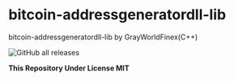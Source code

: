 # bitcoin-addressgeneratordll-lib
bitcoin-addressgeneratordll-lib by GrayWorldFinex(C++)

![GitHub all releases](https://img.shields.io/github/downloads/GrayWorldFinex/bitcoin-addressgeneratordll-lib/total?color=%237A3722&logo=github&logoColor=%23E99043)

**This Repository Under License MIT**
